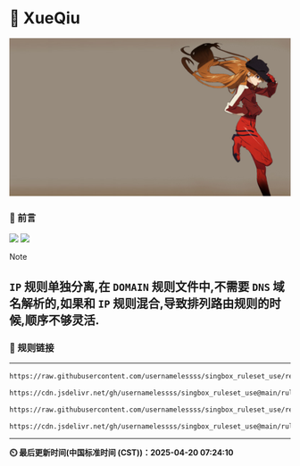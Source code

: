 
# 🧸 XueQiu
![](https://raw.githubusercontent.com/usernamelessss/picture-bed/main/images/202504042256831.jpg)
### 📣 前言
![](https://shields.io/badge/-移除重复规则-ff69b4) ![](https://shields.io/badge/-IP&nbsp;规则单独存放不与&nbsp;DOMAIN&nbsp;等混合-green)
> [!NOTE]
**`IP` 规则单独分离,在 `DOMAIN` 规则文件中,不需要 `DNS` 域名解析的,如果和 `IP` 规则混合,导致排列路由规则的时候,顺序不够灵活.**
---

###  🔗 规则链接
---

```url
https://raw.githubusercontent.com/usernamelessss/singbox_ruleset_use/refs/heads/main/rule/XueQiu/XueQiu_No_IP.json
```

```url
https://cdn.jsdelivr.net/gh/usernamelessss/singbox_ruleset_use@main/rule/XueQiu/XueQiu_No_IP.json
```

```url
https://raw.githubusercontent.com/usernamelessss/singbox_ruleset_use/refs/heads/main/rule/XueQiu/XueQiu_No_IP.srs
```

```url
https://cdn.jsdelivr.net/gh/usernamelessss/singbox_ruleset_use@main/rule/XueQiu/XueQiu_No_IP.srs
```

---
**⏲️ 最后更新时间(中国标准时间 (CST))：2025-04-20 07:24:10**